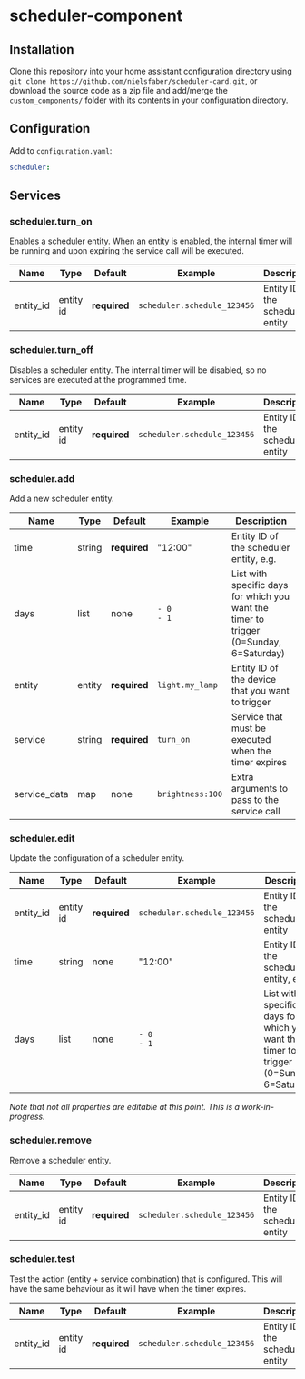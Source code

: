 # scheduler-component

## Installation
Clone this repository into your home assistant configuration directory using `git clone https://github.com/nielsfaber/scheduler-card.git`, or download the source code as a zip file and add/merge the `custom_components/` folder with its contents in your configuration directory.


## Configuration
Add to `configuration.yaml`:

```yaml
scheduler:
```

## Services

### scheduler.turn_on
Enables a scheduler entity.
When an entity is enabled, the internal timer will be running and upon expiring the service call will be executed.

| Name | Type | Default | Example | Description |
|------|------|---------|-------- | ------------|
| entity_id | entity id | **required** | `scheduler.schedule_123456` | Entity ID of the scheduler entity


### scheduler.turn_off
Disables a scheduler entity.
The internal timer will be disabled, so no services are executed at the programmed time.

| Name | Type | Default | Example | Description |
|------|------|---------|-------- | ------------|
| entity_id | entity id | **required** | `scheduler.schedule_123456` | Entity ID of the scheduler entity


### scheduler.add
Add a new scheduler entity.

| Name | Type | Default | Example | Description |
|------|------|---------|-------- | ----------- |
| time | string | **required** | "12:00" | Entity ID of the scheduler entity, e.g.
| days | list | none | `- 0`<br />`- 1` | List with specific days for which you want the timer to trigger (0=Sunday, 6=Saturday)
| entity | entity | **required** | `light.my_lamp` | Entity ID of the device that you want to trigger
| service | string | **required** | `turn_on` | Service that must be executed when the timer expires
| service_data | map | none | `brightness:100` | Extra arguments to pass to the service call


### scheduler.edit
Update the configuration of a scheduler entity.

| Name | Type | Default | Example | Description |
|------|------|---------|-------- | ----------- |
| entity_id | entity id | **required** | `scheduler.schedule_123456` | Entity ID of the scheduler entity
| time | string | none | "12:00" | Entity ID of the scheduler entity, e.g.
| days | list | none | `- 0`<br />`- 1` | List with specific days for which you want the timer to trigger (0=Sunday, 6=Saturday)

*Note that not all properties are editable at this point. This is a work-in-progress.*


### scheduler.remove
Remove a scheduler entity.

| Name | Type | Default | Example | Description |
|------|------|---------|-------- | ----------- |
| entity_id | entity id | **required** | `scheduler.schedule_123456` | Entity ID of the scheduler entity


### scheduler.test
Test the action (entity + service combination) that is configured.
This will have the same behaviour as it will have when the timer expires.

| Name | Type | Default | Example | Description |
|------|------|---------|-------- | ----------- |
| entity_id | entity id | **required** | `scheduler.schedule_123456` | Entity ID of the scheduler entity

